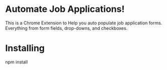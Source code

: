# Automate Job Applications!
This is a Chrome Extension to Help you auto populate job application forms. Everything from form fields, drop-downs, and checkboxes. 

# Installing
npm install

